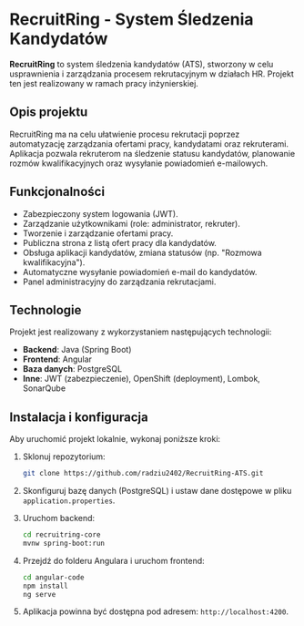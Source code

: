 # RecruitRing - System Śledzenia Kandydatów

**RecruitRing** to system śledzenia kandydatów (ATS), stworzony w celu usprawnienia i zarządzania procesem rekrutacyjnym w działach HR. Projekt ten jest realizowany w ramach pracy inżynierskiej.

## Opis projektu
RecruitRing ma na celu ułatwienie procesu rekrutacji poprzez automatyzację zarządzania ofertami pracy, kandydatami oraz rekruterami. Aplikacja pozwala rekruterom na śledzenie statusu kandydatów, planowanie rozmów kwalifikacyjnych oraz wysyłanie powiadomień e-mailowych.

## Funkcjonalności
- Zabezpieczony system logowania (JWT).
- Zarządzanie użytkownikami (role: administrator, rekruter).
- Tworzenie i zarządzanie ofertami pracy.
- Publiczna strona z listą ofert pracy dla kandydatów.
- Obsługa aplikacji kandydatów, zmiana statusów (np. "Rozmowa kwalifikacyjna").
- Automatyczne wysyłanie powiadomień e-mail do kandydatów.
- Panel administracyjny do zarządzania rekrutacjami.

## Technologie
Projekt jest realizowany z wykorzystaniem następujących technologii:
- **Backend**: Java (Spring Boot)
- **Frontend**: Angular
- **Baza danych**: PostgreSQL
- **Inne**: JWT (zabezpieczenie), OpenShift (deployment), Lombok, SonarQube

## Instalacja i konfiguracja
Aby uruchomić projekt lokalnie, wykonaj poniższe kroki:

1. Sklonuj repozytorium:
    ```bash
    git clone https://github.com/radziu2402/RecruitRing-ATS.git
    ```

2. Skonfiguruj bazę danych (PostgreSQL) i ustaw dane dostępowe w pliku `application.properties`.

3. Uruchom backend:
    ```bash
    cd recruitring-core
    mvnw spring-boot:run
    ```

4. Przejdź do folderu Angulara i uruchom frontend:
    ```bash
    cd angular-code
    npm install
    ng serve
    ```

5. Aplikacja powinna być dostępna pod adresem: `http://localhost:4200`.
